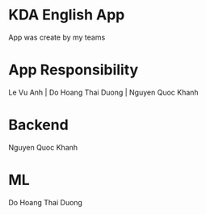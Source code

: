 # KDA English App
App was create by my teams
# App Responsibility
Le Vu Anh | Do Hoang Thai Duong | Nguyen Quoc Khanh
# Backend
Nguyen Quoc Khanh
# ML
Do Hoang Thai Duong
